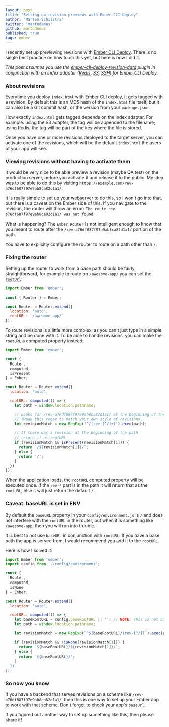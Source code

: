 ```yaml
---
layout: post
title: "Setting up revision previews with Ember CLI Deploy"
author: 'Marten Schilstra'
twitter: 'martndemus'
github: martndemus
published: true
tags: ember
---
```


I recently set up previewing revisions with [Ember CLI Deploy][ember-cli-deploy].
There is no single best practice on how to do this yet, but here is how I did
it.

_This post assumes you use the
[ember-cli-deploy-revision-data][ember-cli-deploy-revision-data] plugin in
conjunction with an index adapter ([Redis][redis-index], [S3][s3-index],
[SSH][ssh-index]) for Ember CLI Deploy._

### About revisions

Everytime you deploy `index.html` with Ember CLI deploy, it gets tagged with a
revision. By default this is an MD5 hash of the `index.html` file itself, but it
can also be a Git commit hash, or the version from your `package.json`.

How exactly `index.html` gets tagged depends on the index adapter. For example:
using the S3 adapter, the tag will be appended to the filename; using Redis, the
tag will be part of the key where the file is stored.

Once you have one or more revisions deployed to the target server, you can
activate one of the revisions, which will be the default `index.html`
the users of your app will see.

### Viewing revisions without having to activate them

It would be very nice to be able preview a revision (maybe QA test) on the
production server, before you activate it and release it to the public. My idea
was to be able to do this by visiting
`https://example.com/rev-a76df687f97e9ab8ca82d1a1/`.

It is really simple to set up your webserver to do this, so I won't go into
that, but there is a caveat on the Ember side of this. If you navigate to the
revision, the router will throw an error: `The route rev-a76df687f97e9ab8ca82d1a1/
was not found`.

What is happening? The `Ember.Router` is not intelligent enough to know that you
meant to route after the `/rev-a76df687f97e9ab8ca82d1a1/` portion of the path.

You have to explicitly configure the router to route on a path other than `/`.

### Fixing the router

Setting up the router to work from a base path should be fairly straightforward,
for example to route on `/awesome-app/` you can set the
[`rootUrl`][ember-docs-root-url]:

```javascript
import Ember from 'ember';

const { Router } = Ember;

const Router = Router.extend({
  location: 'auto',
  rootURL: `/awesome-app/`
});
```

To route revisions is a little more complex, as you can't just type in a simple
string and be done with it. To be able to handle revisions, you can make the
`rootURL` a computed property instead:

```javascript
import Ember from 'ember';

const {
  Router,
  computed,
  isPresent
} = Ember;

const Router = Router.extend({
  location: 'auto',

  rootURL: computed(() => {
    let path = window.location.pathname;

    // Looks for /rev-a76df687f97e9ab8ca82d1a1/ at the beginning of the path
    // Tweak this regex to match your own style of revisions.
    let revisionMatch = new RegExp('^/(rev-[^/]+)').exec(path);

    // If there was a revision at the beginning of the path
    // return it as rootURL
    if (revisionMatch && isPresent(revisionMatch[1])) {
      return `/${revisionMatch[1]}/`;
    } else {
      return '/';
    }
  })
});
```

When the application loads, the `rootURL` computed property will be executed once.
If the `rev-*` part is in the path it will return that as the `rootURL`, else it
will just return the default `/`.

### Caveat: baseURL is set in ENV

By default the `baseURL` property in your `config/environment.js` is `/` and
does not interfere with the `rootURL` in the router, but when it is something
like `/awesome-app`, then you will run into trouble.

It is best to not use `baseURL` in conjunction with `rootURL`. If you have a base
path the app is served from, I would recommend you add it to the `rootURL`.

Here is how I solved it:

```javascript
import Ember from 'ember';
import config from './config/environment';

const {
  Router,
  computed,
  isNone
} = Ember;

const Router = Router.extend({
  location: 'auto',

  rootURL: computed(() => {
    let baseRootURL = config.baseRootURL || ''; // NOTE: This is not baseURL
    let path = window.location.pathname;

    let revisionMatch = new RegExp(`^${baseRootURL}/(rev-[^/])`).exec(path);

    if (revisionMatch && !isNone(revisionMatch[1])) {
      return `${baseRootURL}/${revisionMatch[1]}/`;
    } else {
      return `${baseRootURL}/';
    }
  })
});
```

### So now you know

If you have a backend that serves revisions on a scheme like
`/rev-a76df687f97e9ab8ca82d1a1/`, then this is one way to set up your Ember app
to work with that scheme. Don't forget to check your app's `baseUrl`.

If you figured out another way to set up something like this, then please share
it!

[ember-cli-deploy]: http://ember-cli.com/ember-cli-deploy/
[ember-cli-deploy-revision-data]: https://github.com/ember-cli-deploy/ember-cli-deploy-revision-data
[redis-index]: https://github.com/ember-cli-deploy/ember-cli-deploy-redis
[s3-index]: https://github.com/ember-cli-deploy/ember-cli-deploy-s3-index
[ssh-index]: https://github.com/green-arrow/ember-cli-deploy-ssh-index#readmehttps://github.com/green-arrow/ember-cli-deploy-ssh-index#readme
[ember-docs-root-url]: http://emberjs.com/api/classes/Ember.Router.html#property_rootURL
